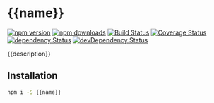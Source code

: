 # {{name}}

[![npm version](https://img.shields.io/npm/v/{{name}}.svg?style=flat-square)](https://www.npmjs.com/package/{{name}})
[![npm downloads](https://img.shields.io/npm/dm/{{name}}.svg?style=flat-square)](https://www.npmjs.com/package/{{name}})
[![Build Status](https://img.shields.io/travis/{{owner}}/{{name}}.svg?style=flat-square)](https://travis-ci.org/{{owner}}/{{name}})
[![Coverage Status](https://img.shields.io/coveralls/{{owner}}/{{name}}/master.svg?style=flat-square)](https://coveralls.io/github/{{owner}}/{{name}}?branch=master)
[![dependency Status](https://img.shields.io/david/{{owner}}/{{name}}.svg?style=flat-square)](https://david-dm.org/{{owner}}/{{name}}#info=dependencies)
[![devDependency Status](https://img.shields.io/david/dev/{{owner}}/{{name}}.svg?style=flat-square)](https://david-dm.org/{{owner}}/{{name}}#info=devDependencies)

{{description}}

## Installation
```bash
npm i -S {{name}}
```
